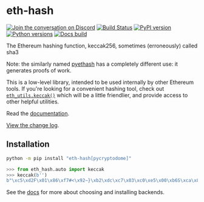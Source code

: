 # eth-hash

[![Join the conversation on Discord](https://img.shields.io/discord/809793915578089484?color=blue&label=chat&logo=discord&logoColor=white)](https://discord.gg/GHryRvPB84)
[![Build Status](https://circleci.com/gh/ethereum/eth-hash.svg?style=shield)](https://circleci.com/gh/ethereum/eth-hash)
[![PyPI version](https://badge.fury.io/py/eth-hash.svg)](https://badge.fury.io/py/eth-hash)
[![Python versions](https://img.shields.io/pypi/pyversions/eth-hash.svg)](https://pypi.python.org/pypi/eth-hash)
[![Docs build](https://readthedocs.org/projects/eth-hash/badge/?version=latest)](https://eth-hash.readthedocs.io/en/latest/?badge=latest)

The Ethereum hashing function, keccak256, sometimes (erroneously) called sha3

Note: the similarly named [pyethash](https://github.com/ethereum/ethash)
has a completely different use: it generates proofs of work.

This is a low-level library, intended to be used internally by other Ethereum tools.
If you're looking for a convenient hashing tool, check out
[`eth_utils.keccak()`](https://eth-utils.readthedocs.io/en/stable/utilities.html#keccak-bytes-int-bool-text-str-hexstr-str-bytes)
which will be a little friendlier, and provide access to other helpful utilities.

Read the [documentation](https://eth-hash.readthedocs.io/).

[View the change log](https://eth-hash.readthedocs.io/en/latest/release_notes.html).

## Installation

```sh
python -m pip install "eth-hash[pycryptodome]"
```

```py
>>> from eth_hash.auto import keccak
>>> keccak(b'')
b"\xc5\xd2F\x01\x86\xf7#<\x92~}\xb2\xdc\xc7\x03\xc0\xe5\x00\xb6S\xca\x82';{\xfa\xd8\x04]\x85\xa4p"
```

See the [docs](http://eth-hash.readthedocs.io/en/latest/quickstart.html#quickstart)
for more about choosing and installing backends.
